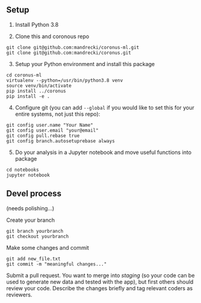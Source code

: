 ## Setup

1. Install Python 3.8

2. Clone this and coronous repo
```
git clone git@github.com:mandrecki/coronus-ml.git
git clone git@github.com:mandrecki/coronus.git
```

3. Setup your Python environment and install this package
```
cd coronus-ml
virtualenv --python=/usr/bin/python3.8 venv
source venv/bin/activate
pip install ../coronus
pip install -e .
```
4. Configure git (you can add `--global` if you would like to set this for your
entire systems, not just this repo):
```
git config user.name "Your Name"
git config user.email "your@email"
git config pull.rebase true 
git config branch.autosetuprebase always
```

5. Do your analysis in a Jupyter notebook and move useful functions into package
```
cd notebooks
jupyter notebook
```

## Devel process

(needs polishing...)

Create your branch

```
git branch yourbranch
git checkout yourbranch
```

Make some changes and commit

```
git add new_file.txt
git commit -m "meaningful changes..."
```

Submit a pull request. You want to merge into *staging* (so your code can be used to generate new data and tested with the app), but first others should review your code. Describe the changes briefly and tag relevant coders as reviewers.
